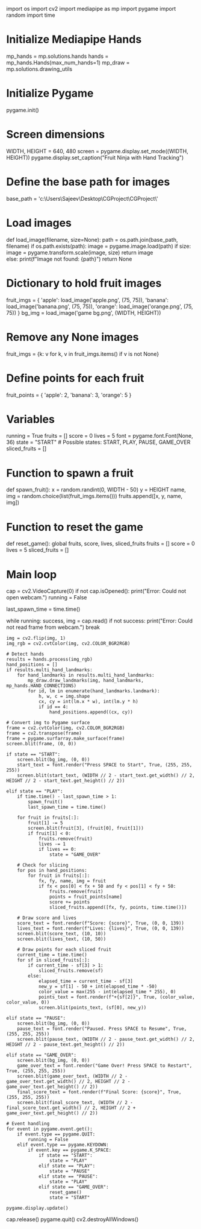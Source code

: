 import os
import cv2
import mediapipe as mp
import pygame
import random
import time

# Initialize Mediapipe Hands
mp_hands = mp.solutions.hands
hands = mp_hands.Hands(max_num_hands=1)
mp_draw = mp.solutions.drawing_utils

# Initialize Pygame
pygame.init()

# Screen dimensions
WIDTH, HEIGHT = 640, 480
screen = pygame.display.set_mode((WIDTH, HEIGHT))
pygame.display.set_caption("Fruit Ninja with Hand Tracking")

# Define the base path for images
base_path = 'c:\\Users\\Sajeev\\Desktop\\CGProject\\CGProject\\'

# Load images
def load_image(filename, size=None):
    path = os.path.join(base_path, filename)
    if os.path.exists(path):
        image = pygame.image.load(path)
        if size:
            image = pygame.transform.scale(image, size)
        return image    
    else:
        print(f"Image not found: {path}")
        return None

# Dictionary to hold fruit images
fruit_imgs = {
    'apple': load_image('apple.png', (75, 75)),
    'banana': load_image('banana.png', (75, 75)),
    'orange': load_image('orange.png', (75, 75))
}
bg_img = load_image('game bg.png', (WIDTH, HEIGHT))

# Remove any None images
fruit_imgs = {k: v for k, v in fruit_imgs.items() if v is not None}

# Define points for each fruit
fruit_points = {
    'apple': 2,
    'banana': 3,
    'orange': 5
}

# Variables
running = True
fruits = []
score = 0
lives = 5
font = pygame.font.Font(None, 36)
state = "START"  # Possible states: START, PLAY, PAUSE, GAME_OVER
sliced_fruits = []

# Function to spawn a fruit
def spawn_fruit():
    x = random.randint(0, WIDTH - 50)
    y = HEIGHT
    name, img = random.choice(list(fruit_imgs.items()))
    fruits.append([x, y, name, img])

# Function to reset the game
def reset_game():
    global fruits, score, lives, sliced_fruits
    fruits = []
    score = 0
    lives = 5
    sliced_fruits = []

# Main loop
cap = cv2.VideoCapture(0)
if not cap.isOpened():
    print("Error: Could not open webcam.")
    running = False

last_spawn_time = time.time()

while running:
    success, img = cap.read()
    if not success:
        print("Error: Could not read frame from webcam.")
        break

    img = cv2.flip(img, 1)
    img_rgb = cv2.cvtColor(img, cv2.COLOR_BGR2RGB)

    # Detect hands
    results = hands.process(img_rgb)
    hand_positions = []
    if results.multi_hand_landmarks:
        for hand_landmarks in results.multi_hand_landmarks:
            mp_draw.draw_landmarks(img, hand_landmarks, mp_hands.HAND_CONNECTIONS)
            for id, lm in enumerate(hand_landmarks.landmark):
                h, w, c = img.shape
                cx, cy = int(lm.x * w), int(lm.y * h)
                if id == 4:
                    hand_positions.append((cx, cy))

    # Convert img to Pygame surface
    frame = cv2.cvtColor(img, cv2.COLOR_BGR2RGB)
    frame = cv2.transpose(frame)
    frame = pygame.surfarray.make_surface(frame)
    screen.blit(frame, (0, 0))

    if state == "START":
        screen.blit(bg_img, (0, 0))
        start_text = font.render("Press SPACE to Start", True, (255, 255, 255))
        screen.blit(start_text, (WIDTH // 2 - start_text.get_width() // 2, HEIGHT // 2 - start_text.get_height() // 2))

    elif state == "PLAY":
        if time.time() - last_spawn_time > 1:
            spawn_fruit()
            last_spawn_time = time.time()

        for fruit in fruits[:]:
            fruit[1] -= 5
            screen.blit(fruit[3], (fruit[0], fruit[1]))
            if fruit[1] < 0:
                fruits.remove(fruit)
                lives -= 1
                if lives == 0:
                    state = "GAME_OVER"

        # Check for slicing
        for pos in hand_positions:
            for fruit in fruits[:]:
                fx, fy, name, img = fruit
                if fx < pos[0] < fx + 50 and fy < pos[1] < fy + 50:
                    fruits.remove(fruit)
                    points = fruit_points[name]
                    score += points
                    sliced_fruits.append([fx, fy, points, time.time()])

        # Draw score and lives
        score_text = font.render(f"Score: {score}", True, (0, 0, 139))
        lives_text = font.render(f"Lives: {lives}", True, (0, 0, 139))
        screen.blit(score_text, (10, 10))
        screen.blit(lives_text, (10, 50))

        # Draw points for each sliced fruit
        current_time = time.time()
        for sf in sliced_fruits[:]:
            if current_time - sf[3] > 1:
                sliced_fruits.remove(sf)
            else:
                elapsed_time = current_time - sf[3]
                new_y = sf[1] - 50 + int(elapsed_time * -50)
                color_value = max(255 - int(elapsed_time * 255), 0)
                points_text = font.render(f"+{sf[2]}", True, (color_value, color_value, 0))
                screen.blit(points_text, (sf[0], new_y))

    elif state == "PAUSE":
        screen.blit(bg_img, (0, 0))
        pause_text = font.render("Paused. Press SPACE to Resume", True, (255, 255, 255))
        screen.blit(pause_text, (WIDTH // 2 - pause_text.get_width() // 2, HEIGHT // 2 - pause_text.get_height() // 2))

    elif state == "GAME_OVER":
        screen.blit(bg_img, (0, 0))
        game_over_text = font.render("Game Over! Press SPACE to Restart", True, (255, 255, 255))
        screen.blit(game_over_text, (WIDTH // 2 - game_over_text.get_width() // 2, HEIGHT // 2 - game_over_text.get_height() // 2))
        final_score_text = font.render(f"Final Score: {score}", True, (255, 255, 255))
        screen.blit(final_score_text, (WIDTH // 2 - final_score_text.get_width() // 2, HEIGHT // 2 + game_over_text.get_height() // 2))

    # Event handling
    for event in pygame.event.get():
        if event.type == pygame.QUIT:
            running = False
        elif event.type == pygame.KEYDOWN:
            if event.key == pygame.K_SPACE:
                if state == "START":
                    state = "PLAY"
                elif state == "PLAY":
                    state = "PAUSE"
                elif state == "PAUSE":
                    state = "PLAY"
                elif state == "GAME_OVER":
                    reset_game()
                    state = "START"

    pygame.display.update()

cap.release()
pygame.quit()
cv2.destroyAllWindows()
